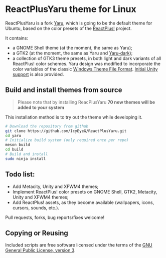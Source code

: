# ReactPlusYaru theme for Linux

ReactPlusYaru is a fork [Yaru](https://github.com/ubuntu/yaru), which is going to be the default theme for Ubuntu, based on the color presets of the [ReactPlus!](https://github.com/IcyEyeG/ReactPlus) project.

It contains:
 * a GNOME Shell theme (at the moment, the same as Yaru);
 * a GTK2 (at the moment, the same as Yaru and [Yaru-dark](https://github.com/ubuntu/yaru/tree/gtk2-dark));
 * a collection of GTK3 theme presets, in both light and dark variants of all ReactPlus! color schemes. Yaru design was modified to incorporate the color variables of the classic [Windows Theme File Format](https://docs.microsoft.com/en-us/windows/desktop/controls/themesfileformat-overview). [Initial Unity support](https://github.com/ubuntu/yaru/tree/unity7) is also provided.

## Build and install themes from source

> Please note that by installing ReacPlusYaru **70 new themes will be added to your system**

This installation method is to try out the theme while developing it.

```bash
# Download the repository from github
git clone https://github.com/IcyEyeG/ReactPlusYaru.git
cd yaru
# Initialize build system (only required once per repo)
meson build
cd build
# Build and install
sudo ninja install
```

## Todo list:

 * Add Metacity, Unity and XFWM4 themes;
 * Implement ReactPlus! color presets on GNOME Shell, GTK2, Metacity, Unity and XFWM4 themes;
 * Add ReactPlus! assets, as they become available (wallpapers, icons, cursors, sounds, etc.).

Pull requests, forks, bug reports/fixes welcome!

## Copying or Reusing

Included scripts are free software licensed under the terms of the [GNU General Public License, version 3](https://www.gnu.org/licenses/gpl-3.0.txt).

